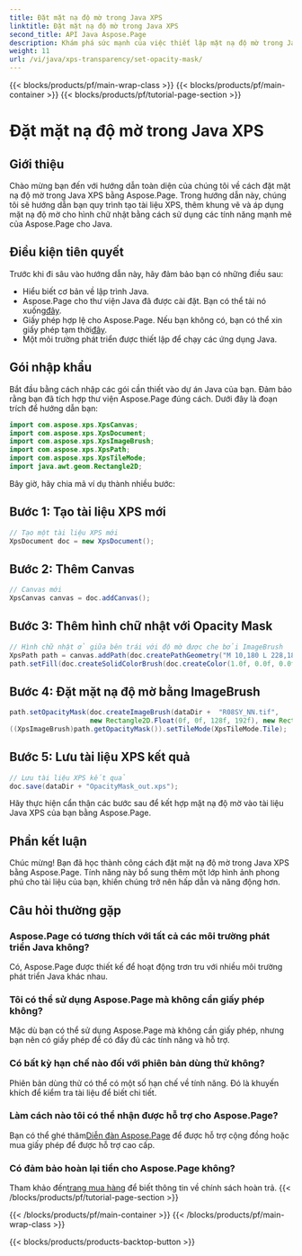 ```yaml
---
title: Đặt mặt nạ độ mờ trong Java XPS
linktitle: Đặt mặt nạ độ mờ trong Java XPS
second_title: API Java Aspose.Page
description: Khám phá sức mạnh của việc thiết lập mặt nạ độ mờ trong Java XPS với Aspose.Page. Hãy làm theo hướng dẫn từng bước của chúng tôi để có trải nghiệm tài liệu được nâng cao về mặt trực quan.
weight: 11
url: /vi/java/xps-transparency/set-opacity-mask/
---
```


{{< blocks/products/pf/main-wrap-class >}}
{{< blocks/products/pf/main-container >}}
{{< blocks/products/pf/tutorial-page-section >}}

# Đặt mặt nạ độ mờ trong Java XPS

## Giới thiệu
Chào mừng bạn đến với hướng dẫn toàn diện của chúng tôi về cách đặt mặt nạ độ mờ trong Java XPS bằng Aspose.Page. Trong hướng dẫn này, chúng tôi sẽ hướng dẫn bạn quy trình tạo tài liệu XPS, thêm khung vẽ và áp dụng mặt nạ độ mờ cho hình chữ nhật bằng cách sử dụng các tính năng mạnh mẽ của Aspose.Page cho Java.
## Điều kiện tiên quyết
Trước khi đi sâu vào hướng dẫn này, hãy đảm bảo bạn có những điều sau:
- Hiểu biết cơ bản về lập trình Java.
-  Aspose.Page cho thư viện Java đã được cài đặt. Bạn có thể tải nó xuống[đây](https://releases.aspose.com/page/java/).
-  Giấy phép hợp lệ cho Aspose.Page. Nếu bạn không có, bạn có thể xin giấy phép tạm thời[đây](https://purchase.aspose.com/temporary-license/).
- Một môi trường phát triển được thiết lập để chạy các ứng dụng Java.
## Gói nhập khẩu
Bắt đầu bằng cách nhập các gói cần thiết vào dự án Java của bạn. Đảm bảo rằng bạn đã tích hợp thư viện Aspose.Page đúng cách. Dưới đây là đoạn trích để hướng dẫn bạn:
```java
import com.aspose.xps.XpsCanvas;
import com.aspose.xps.XpsDocument;
import com.aspose.xps.XpsImageBrush;
import com.aspose.xps.XpsPath;
import com.aspose.xps.XpsTileMode;
import java.awt.geom.Rectangle2D;
```
Bây giờ, hãy chia mã ví dụ thành nhiều bước:
## Bước 1: Tạo tài liệu XPS mới
```java
// Tạo một tài liệu XPS mới
XpsDocument doc = new XpsDocument();
```
## Bước 2: Thêm Canvas
```java
// Canvas mới
XpsCanvas canvas = doc.addCanvas();
```
## Bước 3: Thêm hình chữ nhật với Opacity Mask
```java
// Hình chữ nhật ở giữa bên trái với độ mờ được che bởi ImageBrush
XpsPath path = canvas.addPath(doc.createPathGeometry("M 10,180 L 228,180 228,285 10,285"));
path.setFill(doc.createSolidColorBrush(doc.createColor(1.0f, 0.0f, 0.0f)));
```
## Bước 4: Đặt mặt nạ độ mờ bằng ImageBrush
```java
path.setOpacityMask(doc.createImageBrush(dataDir +  "R08SY_NN.tif", 
                    new Rectangle2D.Float(0f, 0f, 128f, 192f), new Rectangle2D.Float(0f, 0f, 64f, 96f)));
((XpsImageBrush)path.getOpacityMask()).setTileMode(XpsTileMode.Tile);
```
## Bước 5: Lưu tài liệu XPS kết quả
```java
// Lưu tài liệu XPS kết quả
doc.save(dataDir + "OpacityMask_out.xps"); 
```
Hãy thực hiện cẩn thận các bước sau để kết hợp mặt nạ độ mờ vào tài liệu Java XPS của bạn bằng Aspose.Page.
## Phần kết luận
Chúc mừng! Bạn đã học thành công cách đặt mặt nạ độ mờ trong Java XPS bằng Aspose.Page. Tính năng này bổ sung thêm một lớp hình ảnh phong phú cho tài liệu của bạn, khiến chúng trở nên hấp dẫn và năng động hơn.
## Câu hỏi thường gặp
### Aspose.Page có tương thích với tất cả các môi trường phát triển Java không?
Có, Aspose.Page được thiết kế để hoạt động trơn tru với nhiều môi trường phát triển Java khác nhau.
### Tôi có thể sử dụng Aspose.Page mà không cần giấy phép không?
Mặc dù bạn có thể sử dụng Aspose.Page mà không cần giấy phép, nhưng bạn nên có giấy phép để có đầy đủ các tính năng và hỗ trợ.
### Có bất kỳ hạn chế nào đối với phiên bản dùng thử không?
Phiên bản dùng thử có thể có một số hạn chế về tính năng. Đó là khuyến khích để kiểm tra tài liệu để biết chi tiết.
### Làm cách nào tôi có thể nhận được hỗ trợ cho Aspose.Page?
 Bạn có thể ghé thăm[Diễn đàn Aspose.Page](https://forum.aspose.com/c/page/39) để được hỗ trợ cộng đồng hoặc mua giấy phép để được hỗ trợ cao cấp.
### Có đảm bảo hoàn lại tiền cho Aspose.Page không?
 Tham khảo đến[trang mua hàng](https://purchase.aspose.com/buy) để biết thông tin về chính sách hoàn trả.
{{< /blocks/products/pf/tutorial-page-section >}}

{{< /blocks/products/pf/main-container >}}
{{< /blocks/products/pf/main-wrap-class >}}

{{< blocks/products/products-backtop-button >}}
